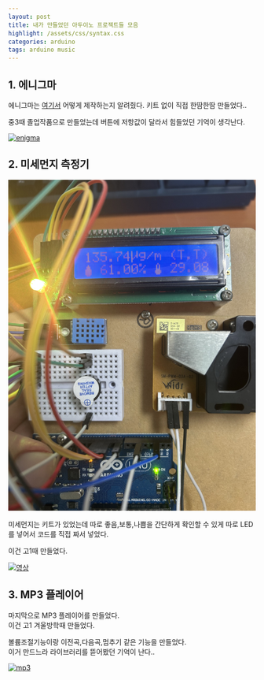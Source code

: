 ```yaml
---
layout: post
title: 내가 만들었던 아두이노 프로젝트들 모음
highlight: /assets/css/syntax.css
categories: arduino
tags: arduino music
---
```

## 1. 에니그마

에니그마는 [여기서](https://www.instructables.com/Arduino-Enigma-Machine/) 어떻게 제작하는지 알려줬다.
키트 없이 직접 한땀한땀 만들었다..

중3때 졸업작품으로 만들었는데 버튼에 저항값이 달라서 힘들었던 기억이 생각난다.

[![enigma](https://i9.ytimg.com/vi/Y5Yil3jj_QU/mqdefault.jpg?sqp=CKyL36kG-oaymwEmCMACELQB8quKqQMa8AEB-AH-CYAC0AWKAgwIABABGH8gVigrMA8=&rs=AOn4CLDMVUcKpib_BomtWG-Lw73Xcgr-WA)](https://youtu.be/Y5Yil3jj_QU)

## 2. 미세먼지 측정기

![image](/assets/images/My_Arduino_Project/IMG_0188.jpeg)

미세먼지는 키트가 있었는데 따로 좋음,보통,나쁨을 간단하게 확인할 수 있게 따로 LED를 넣어서 코드를 직접 짜서 넣었다.  

이건 고1때 만들었다.

[![영상](https://i9.ytimg.com/vi/k5umogDvpzc/mqdefault.jpg?sqp=CKyL36kG-oaymwEoCMACELQB8quKqQMcGADwAQH4Ac4FgAKACooCDAgAEAEYZSBTKEUwDw==&rs=AOn4CLBKWWYwUoQUgzz2PY12PFyX30MG-w)](https://youtube.com/shorts/k5umogDvpzc?feature=share)

## 3. MP3 플레이어

마지막으로 MP3 플레이어를 만들었다.  
이건 고1 겨울방학때 만들었다.  

볼륨조절기능이랑 이전곡,다음곡,멈추기 같은 기능을 만들었다.  
이거 만드느라 라이브러리를 뜯어봤던 기억이 난다..  

[![mp3](https://i9.ytimg.com/vi_webp/lhbccTwHw3o/mq2.webp?sqp=CKyL36kG-oaymwEmCMACELQB8quKqQMa8AEB-AH-CYAC0AWKAgwIABABGHIgUCg-MA8=&rs=AOn4CLDtQF8LZUkPMAOG8mxHcr7DXBqMog)](https://youtu.be/lhbccTwHw3o)
